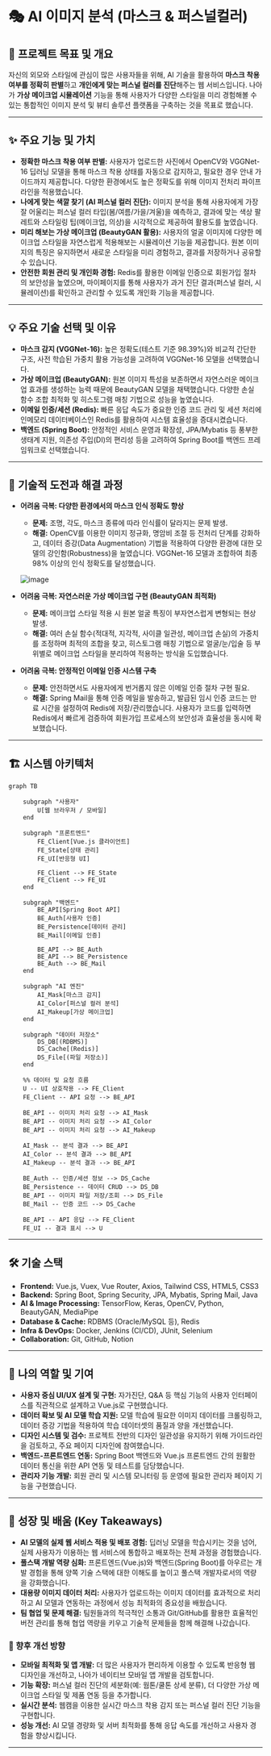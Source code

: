 # **🎭 AI 이미지 분석 (마스크 & 퍼스널컬러)**

## 📌 프로젝트 목표 및 개요

자신의 외모와 스타일에 관심이 많은 사용자들을 위해, AI 기술을 활용하여 **마스크 착용 여부를 정확히 판별**하고 **개인에게 맞는 퍼스널 컬러를 진단**해주는 웹 서비스입니다. 나아가 **가상 메이크업 시뮬레이션** 기능을 통해 사용자가 다양한 스타일을 미리 경험해볼 수 있는 통합적인 이미지 분석 및 뷰티 솔루션 플랫폼을 구축하는 것을 목표로 했습니다.

---

## ✨ 주요 기능 및 가치

- **정확한 마스크 착용 여부 판별:** 사용자가 업로드한 사진에서 OpenCV와 VGGNet-16 딥러닝 모델을 통해 마스크 착용 상태를 자동으로 감지하고, 필요한 경우 안내 가이드까지 제공합니다. 다양한 환경에서도 높은 정확도를 위해 이미지 전처리 파이프라인을 적용했습니다.
- **나에게 맞는 색깔 찾기 (AI 퍼스널 컬러 진단):** 이미지 분석을 통해 사용자에게 가장 잘 어울리는 퍼스널 컬러 타입(봄/여름/가을/겨울)을 예측하고, 결과에 맞는 색상 팔레트와 스타일링 팁(메이크업, 의상)을 시각적으로 제공하여 활용도를 높였습니다.
- **미리 해보는 가상 메이크업 (BeautyGAN 활용):** 사용자의 얼굴 이미지에 다양한 메이크업 스타일을 자연스럽게 적용해보는 시뮬레이션 기능을 제공합니다. 원본 이미지의 특징은 유지하면서 새로운 스타일을 미리 경험하고, 결과를 저장하거나 공유할 수 있습니다.
- **안전한 회원 관리 및 개인화 경험:** Redis를 활용한 이메일 인증으로 회원가입 절차의 보안성을 높였으며, 마이페이지를 통해 사용자가 과거 진단 결과(퍼스널 컬러, 시뮬레이션)를 확인하고 관리할 수 있도록 개인화 기능을 제공합니다.

---

## 💡 주요 기술 선택 및 이유

- **마스크 감지 (VGGNet-16):** 높은 정확도(테스트 기준 98.39%)와 비교적 간단한 구조, 사전 학습된 가중치 활용 가능성을 고려하여 VGGNet-16 모델을 선택했습니다.
- **가상 메이크업 (BeautyGAN):** 원본 이미지 특성을 보존하면서 자연스러운 메이크업 효과를 생성하는 능력 때문에 BeautyGAN 모델을 채택했습니다. 다양한 손실 함수 조합 최적화 및 히스토그램 매칭 기법으로 성능을 높였습니다.
- **이메일 인증/세션 (Redis):** 빠른 응답 속도가 중요한 인증 코드 관리 및 세션 처리에 인메모리 데이터베이스인 Redis를 활용하여 시스템 효율성을 증대시켰습니다.
- **백엔드 (Spring Boot):** 안정적인 서비스 운영과 확장성, JPA/Mybatis 등 풍부한 생태계 지원, 의존성 주입(DI)의 편리성 등을 고려하여 Spring Boot를 백엔드 프레임워크로 선택했습니다.

---

## 🔧 기술적 도전과 해결 과정

- **어려움 극복: 다양한 환경에서의 마스크 인식 정확도 향상**
    - **문제:** 조명, 각도, 마스크 종류에 따라 인식률이 달라지는 문제 발생.
    - **해결:** OpenCV를 이용한 이미지 정규화, 명암비 조절 등 전처리 단계를 강화하고, 데이터 증강(Data Augmentation) 기법을 적용하여 다양한 환경에 대한 모델의 강인함(Robustness)을 높였습니다. VGGNet-16 모델과 조합하여 최종 98% 이상의 인식 정확도를 달성했습니다.
        
    ![image](https://github.com/user-attachments/assets/cd166758-744a-425a-bedc-abe4e8cfcba7)

        
- **어려움 극복: 자연스러운 가상 메이크업 구현 (BeautyGAN 최적화)**
    - **문제:** 메이크업 스타일 적용 시 원본 얼굴 특징이 부자연스럽게 변형되는 현상 발생.
    - **해결:** 여러 손실 함수(적대적, 지각적, 사이클 일관성, 메이크업 손실)의 가중치를 조정하며 최적의 조합을 찾고, 히스토그램 매칭 기법으로 얼굴/눈/입술 등 부위별로 메이크업 스타일을 분리하여 적용하는 방식을 도입했습니다.
- **어려움 극복: 안정적인 이메일 인증 시스템 구축**
    - **문제:** 안전하면서도 사용자에게 번거롭지 않은 이메일 인증 절차 구현 필요.
    - **해결:** Spring Mail을 통해 인증 메일을 발송하고, 발급된 임시 인증 코드는 만료 시간을 설정하여 Redis에 저장/관리했습니다. 사용자가 코드를 입력하면 Redis에서 빠르게 검증하여 회원가입 프로세스의 보안성과 효율성을 동시에 확보했습니다.

---

## 🏗️ 시스템 아키텍처

```mermaid
graph TB

    subgraph "사용자"
        U[웹 브라우저 / 모바일]
    end

    subgraph "프론트엔드"
        FE_Client[Vue.js 클라이언트]
        FE_State[상태 관리]
        FE_UI[반응형 UI]
        
        FE_Client --> FE_State
        FE_Client --> FE_UI
    end

    subgraph "백엔드"
        BE_API[Spring Boot API]
        BE_Auth[사용자 인증]
        BE_Persistence[데이터 관리]
        BE_Mail[이메일 인증]
        
        BE_API --> BE_Auth
        BE_API --> BE_Persistence
        BE_Auth --> BE_Mail
    end

    subgraph "AI 엔진"
        AI_Mask[마스크 감지]
        AI_Color[퍼스널 컬러 분석]
        AI_Makeup[가상 메이크업]
    end

    subgraph "데이터 저장소"
        DS_DB[(RDBMS)]
        DS_Cache[(Redis)]
        DS_File[(파일 저장소)]
    end

    %% 데이터 및 요청 흐름
    U -- UI 상호작용 --> FE_Client
    FE_Client -- API 요청 --> BE_API

    BE_API -- 이미지 처리 요청 --> AI_Mask
    BE_API -- 이미지 처리 요청 --> AI_Color
    BE_API -- 이미지 처리 요청 --> AI_Makeup

    AI_Mask -- 분석 결과 --> BE_API
    AI_Color -- 분석 결과 --> BE_API
    AI_Makeup -- 분석 결과 --> BE_API

    BE_Auth -- 인증/세션 정보 --> DS_Cache
    BE_Persistence -- 데이터 CRUD --> DS_DB
    BE_API -- 이미지 파일 저장/조회 --> DS_File
    BE_Mail -- 인증 코드 --> DS_Cache

    BE_API -- API 응답 --> FE_Client
    FE_UI -- 결과 표시 --> U
```

---

## 🛠️ 기술 스택

- **Frontend:** Vue.js, Vuex, Vue Router, Axios, Tailwind CSS, HTML5, CSS3
- **Backend:** Spring Boot, Spring Security, JPA, Mybatis, Spring Mail, Java
- **AI & Image Processing:** TensorFlow, Keras, OpenCV, Python, BeautyGAN, MediaPipe
- **Database & Cache:** RDBMS (Oracle/MySQL 등), Redis
- **Infra & DevOps:** Docker, Jenkins (CI/CD), JUnit, Selenium
- **Collaboration:** Git, GitHub, Notion

---

## 👤 나의 역할 및 기여

- **사용자 중심 UI/UX 설계 및 구현:** 자가진단, Q&A 등 핵심 기능의 사용자 인터페이스를 직관적으로 설계하고 Vue.js로 구현했습니다.
- **데이터 확보 및 AI 모델 학습 지원:** 모델 학습에 필요한 이미지 데이터를 크롤링하고, 데이터 증강 기법을 적용하여 학습 데이터셋의 품질과 양을 개선했습니다.
- **디자인 시스템 및 검수:** 프로젝트 전반의 디자인 일관성을 유지하기 위해 가이드라인을 검토하고, 주요 페이지 디자인에 참여했습니다.
- **백엔드-프론트엔드 연동:** Spring Boot 백엔드와 Vue.js 프론트엔드 간의 원활한 데이터 통신을 위한 API 연동 및 테스트를 담당했습니다.
- **관리자 기능 개발:** 회원 관리 및 시스템 모니터링 등 운영에 필요한 관리자 페이지 기능을 구현했습니다.

---

## 🌱 성장 및 배움 (Key Takeaways)

- **AI 모델의 실제 웹 서비스 적용 및 배포 경험:** 딥러닝 모델을 학습시키는 것을 넘어, 실제 사용자가 이용하는 웹 서비스에 통합하고 배포하는 전체 과정을 경험했습니다.
- **풀스택 개발 역량 심화:** 프론트엔드(Vue.js)와 백엔드(Spring Boot)를 아우르는 개발 경험을 통해 양쪽 기술 스택에 대한 이해도를 높이고 풀스택 개발자로서의 역량을 강화했습니다.
- **대용량 이미지 데이터 처리:** 사용자가 업로드하는 이미지 데이터를 효과적으로 처리하고 AI 모델과 연동하는 과정에서 성능 최적화의 중요성을 배웠습니다.
- **팀 협업 및 문제 해결:** 팀원들과의 적극적인 소통과 Git/GitHub를 활용한 효율적인 버전 관리를 통해 협업 역량을 키우고 기술적 문제들을 함께 해결해 나갔습니다.

### 🚀 향후 개선 방향

- **모바일 최적화 및 앱 개발:** 더 많은 사용자가 편리하게 이용할 수 있도록 반응형 웹 디자인을 개선하고, 나아가 네이티브 모바일 앱 개발을 검토합니다.
- **기능 확장:** 퍼스널 컬러 진단의 세분화(예: 웜톤/쿨톤 상세 분류), 더 다양한 가상 메이크업 스타일 및 제품 연동 등을 추가합니다.
- **실시간 분석:** 웹캠을 이용한 실시간 마스크 착용 감지 또는 퍼스널 컬러 진단 기능을 구현합니다.
- **성능 개선:** AI 모델 경량화 및 서버 최적화를 통해 응답 속도를 개선하고 사용자 경험을 향상시킵니다.

---


